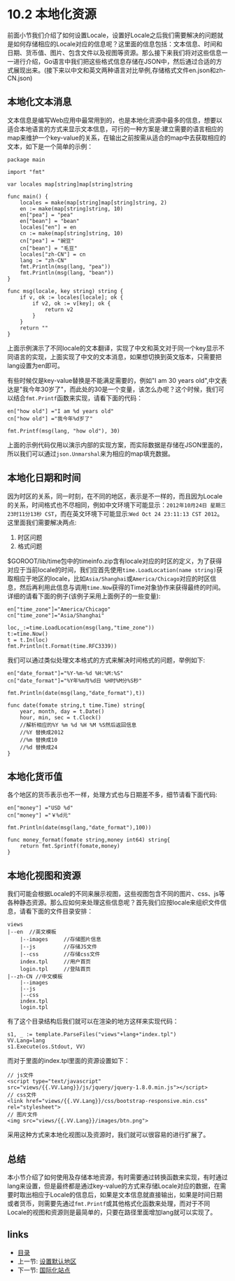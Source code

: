 # 10.2 本地化资源
前面小节我们介绍了如何设置Locale，设置好Locale之后我们需要解决的问题就是如何存储相应的Locale对应的信息呢？这里面的信息包括：文本信息、时间和日期、货币值、图片、包含文件以及视图等资源。那么接下来我们将对这些信息一一进行介绍，Go语言中我们把这些格式信息存储在JSON中，然后通过合适的方式展现出来。(接下来以中文和英文两种语言对比举例,存储格式文件en.json和zh-CN.json)
## 本地化文本消息
文本信息是编写Web应用中最常用到的，也是本地化资源中最多的信息，想要以适合本地语言的方式来显示文本信息，可行的一种方案是:建立需要的语言相应的map来维护一个key-value的关系，在输出之前按需从适合的map中去获取相应的文本，如下是一个简单的示例：

	package main

	import "fmt"

	var locales map[string]map[string]string

	func main() {
		locales = make(map[string]map[string]string, 2)
		en := make(map[string]string, 10)
		en["pea"] = "pea"
		en["bean"] = "bean"
		locales["en"] = en
		cn := make(map[string]string, 10)
		cn["pea"] = "豌豆"
		cn["bean"] = "毛豆"
		locales["zh-CN"] = cn
		lang := "zh-CN"
		fmt.Println(msg(lang, "pea"))
		fmt.Println(msg(lang, "bean"))
	}

	func msg(locale, key string) string {
		if v, ok := locales[locale]; ok {
			if v2, ok := v[key]; ok {
				return v2
			}
		}
		return ""
	}


上面示例演示了不同locale的文本翻译，实现了中文和英文对于同一个key显示不同语言的实现，上面实现了中文的文本消息，如果想切换到英文版本，只需要把lang设置为en即可。

有些时候仅是key-value替换是不能满足需要的，例如"I am 30 years old",中文表达是"我今年30岁了"，而此处的30是一个变量，该怎么办呢？这个时候，我们可以结合`fmt.Printf`函数来实现，请看下面的代码：

	en["how old"] ="I am %d years old"
	cn["how old"] ="我今年%d岁了"

	fmt.Printf(msg(lang, "how old"), 30)

上面的示例代码仅用以演示内部的实现方案，而实际数据是存储在JSON里面的，所以我们可以通过`json.Unmarshal`来为相应的map填充数据。

## 本地化日期和时间
因为时区的关系，同一时刻，在不同的地区，表示是不一样的，而且因为Locale的关系，时间格式也不尽相同，例如中文环境下可能显示：`2012年10月24日 星期三 23时11分13秒 CST`，而在英文环境下可能显示:`Wed Oct 24 23:11:13 CST 2012`。这里面我们需要解决两点:

1. 时区问题
2. 格式问题

$GOROOT/lib/time包中的timeinfo.zip含有locale对应的时区的定义，为了获得对应于当前locale的时间，我们应首先使用`time.LoadLocation(name string)`获取相应于地区的locale，比如`Asia/Shanghai`或`America/Chicago`对应的时区信息，然后再利用此信息与调用`time.Now`获得的Time对象协作来获得最终的时间。详细的请看下面的例子(该例子采用上面例子的一些变量):

	en["time_zone"]="America/Chicago"
	cn["time_zone"]="Asia/Shanghai"

	loc,_:=time.LoadLocation(msg(lang,"time_zone"))
	t:=time.Now()
	t = t.In(loc)
	fmt.Println(t.Format(time.RFC3339))

我们可以通过类似处理文本格式的方式来解决时间格式的问题，举例如下:

	en["date_format"]="%Y-%m-%d %H:%M:%S"
	cn["date_format"]="%Y年%m月%d日 %H时%M分%S秒"

	fmt.Println(date(msg(lang,"date_format"),t))

	func date(fomate string,t time.Time) string{
		year, month, day = t.Date()
		hour, min, sec = t.Clock()
		//解析相应的%Y %m %d %H %M %S然后返回信息
		//%Y 替换成2012
		//%m 替换成10
		//%d 替换成24
	}

## 本地化货币值
各个地区的货币表示也不一样，处理方式也与日期差不多，细节请看下面代码:

	en["money"] ="USD %d"
	cn["money"] ="￥%d元"

	fmt.Println(date(msg(lang,"date_format"),100))

	func money_format(fomate string,money int64) string{
		return fmt.Sprintf(fomate,money)
	}


## 本地化视图和资源
我们可能会根据Locale的不同来展示视图，这些视图包含不同的图片、css、js等各种静态资源。那么应如何来处理这些信息呢？首先我们应按locale来组织文件信息，请看下面的文件目录安排：

	views
	|--en  //英文模板
		|--images     //存储图片信息
		|--js         //存储JS文件
		|--css        //存储css文件
		index.tpl     //用户首页
		login.tpl     //登陆首页
	|--zh-CN //中文模板
		|--images
		|--js
		|--css
		index.tpl
		login.tpl

有了这个目录结构后我们就可以在渲染的地方这样来实现代码：


	s1, _ := template.ParseFiles("views"+lang+"index.tpl")
	VV.Lang=lang
	s1.Execute(os.Stdout, VV)

而对于里面的index.tpl里面的资源设置如下：

	// js文件
	<script type="text/javascript" src="views/{{.VV.Lang}}/js/jquery/jquery-1.8.0.min.js"></script>
	// css文件
	<link href="views/{{.VV.Lang}}/css/bootstrap-responsive.min.css" rel="stylesheet">
	// 图片文件
	<img src="views/{{.VV.Lang}}/images/btn.png">

采用这种方式来本地化视图以及资源时，我们就可以很容易的进行扩展了。

## 总结
本小节介绍了如何使用及存储本地资源，有时需要通过转换函数来实现，有时通过lang来设置，但是最终都是通过key-value的方式来存储Locale对应的数据，在需要时取出相应于Locale的信息后，如果是文本信息就直接输出，如果是时间日期或者货币，则需要先通过`fmt.Printf`或其他格式化函数来处理，而对于不同Locale的视图和资源则是最简单的，只要在路径里面增加lang就可以实现了。

## links
  * [目录](<preface.md>)
  * 上一节: [设置默认地区](<10.1.md>)
  * 下一节: [国际化站点](<10.3.md>)
